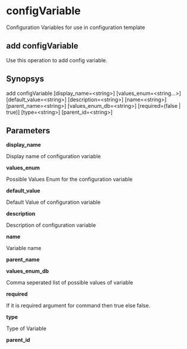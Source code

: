 # configVariable

Configuration Variables for use in configuration template

## add configVariable

Use this operation to add config variable.

## Synopsys 

add configVariable \[display\_name=&lt;string&gt;\] \[values\_enum=&lt;string...&gt;\] \[default\_value=&lt;string&gt;\] \[description=&lt;string&gt;\] \[name=&lt;string&gt;\] \[parent\_name=&lt;string&gt;\] \[values\_enum\_db=&lt;string&gt;\] \[required=(false | true)\] \[type=&lt;string&gt;\] \[parent\_id=&lt;string&gt;\]

## Parameters 

**display\_name**

Display name of configuration variable

**values\_enum**

Possible Values Enum for the configuration variable

**default\_value**

Default Value of configuration variable

**description**

Description of configuration variable

**name**

Variable name

**parent\_name**

**values\_enum\_db**

Comma seperated list of possible values of variable

**required**

If it is required argument for command then true else false.

**type**

Type of Variable

**parent\_id**